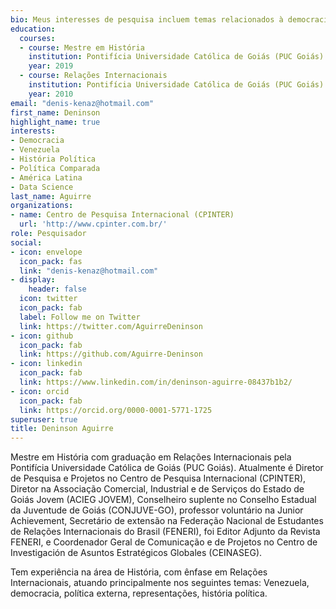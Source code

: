```yaml
---
bio: Meus interesses de pesquisa incluem temas relacionados à democracia, política, representações, Venezuela, América Latina, RStudio, Rmarkdown, QGIS.
education:
  courses:
  - course: Mestre em História
    institution: Pontifícia Universidade Católica de Goiás (PUC Goiás)
    year: 2019
  - course: Relações Internacionais
    institution: Pontifícia Universidade Católica de Goiás (PUC Goiás)
    year: 2010
email: "denis-kenaz@hotmail.com"
first_name: Deninson
highlight_name: true
interests:
- Democracia
- Venezuela
- História Política
- Política Comparada
- América Latina
- Data Science
last_name: Aguirre
organizations:
- name: Centro de Pesquisa Internacional (CPINTER)
  url: 'http://www.cpinter.com.br/' 
role: Pesquisador
social:
- icon: envelope
  icon_pack: fas
  link: "denis-kenaz@hotmail.com"
- display:
    header: false
  icon: twitter
  icon_pack: fab
  label: Follow me on Twitter
  link: https://twitter.com/AguirreDeninson
- icon: github
  icon_pack: fab
  link: https://github.com/Aguirre-Deninson
- icon: linkedin
  icon_pack: fab
  link: https://www.linkedin.com/in/deninson-aguirre-08437b1b2/
- icon: orcid
  icon_pack: fab
  link: https://orcid.org/0000-0001-5771-1725
superuser: true
title: Deninson Aguirre
---
```


Mestre em História com graduação em Relações Internacionais pela Pontifícia Universidade Católica de Goiás (PUC Goiás). Atualmente é Diretor de Pesquisa e Projetos no Centro de Pesquisa Internacional (CPINTER), Diretor na Associação Comercial, Industrial e de Serviços do Estado de Goiás Jovem (ACIEG JOVEM),  Conselheiro suplente no Conselho Estadual da Juventude de Goiás (CONJUVE-GO), professor voluntário na Junior Achievement, Secretário de extensão na Federação Nacional de Estudantes de Relações Internacionais do Brasil (FENERI), foi Editor Adjunto da Revista FENERI, e Coordenador Geral de Comunicação e de Projetos no Centro de Investigación de Asuntos Estratégicos Globales (CEINASEG). 

Tem experiência na área de História, com ênfase em Relações Internacionais, atuando principalmente nos seguintes temas: Venezuela, democracia, política externa, representações, história política.
